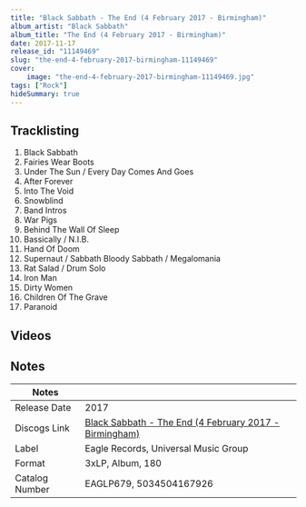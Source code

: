 ```yaml
---
title: "Black Sabbath - The End (4 February 2017 - Birmingham)"
album_artist: "Black Sabbath"
album_title: "The End (4 February 2017 - Birmingham)"
date: 2017-11-17
release_id: "11149469"
slug: "the-end-4-february-2017-birmingham-11149469"
cover:
    image: "the-end-4-february-2017-birmingham-11149469.jpg"
tags: ["Rock"]
hideSummary: true
---
```


## Tracklisting
1. Black Sabbath
2. Fairies Wear Boots
3. Under The Sun / Every Day Comes And Goes
4. After Forever
5. Into The Void
6. Snowblind
7. Band Intros
8. War Pigs
9. Behind The Wall Of Sleep
10. Bassically / N.I.B.
11. Hand Of Doom
12. Supernaut / Sabbath Bloody Sabbath / Megalomania
13. Rat Salad / Drum Solo
14. Iron Man
15. Dirty Women
16. Children Of The Grave
17. Paranoid

## Videos


## Notes

| Notes          |             |
| ---------------| ----------- |
| Release Date   | 2017 |
| Discogs Link   | [Black Sabbath - The End (4 February 2017 - Birmingham)](https://www.discogs.com/release/11149469) |
| Label          | Eagle Records, Universal Music Group |
| Format         | 3xLP, Album, 180 |
| Catalog Number | EAGLP679, 5034504167926 |

